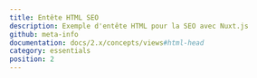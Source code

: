 ```yaml
---
title: Entête HTML SEO
description: Exemple d'entête HTML pour la SEO avec Nuxt.js
github: meta-info
documentation: docs/2.x/concepts/views#html-head
category: essentials
position: 2
---
```

